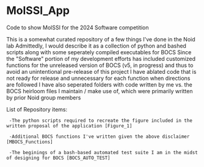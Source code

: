 # MolSSI_App
Code to show MolSSI for the 2024 Software competition  

This is a somewhat curated repository of a few things I've done in the Noid lab
Admittedly, I would describe it as a collection of python and bashed scripts along with some seperately compiled executables for BOCS
Since the "Software" portion of my development efforts has included customized functions for the unreleased version of BOCS (v5, in progress)
and thus to avoid an unintentional pre-release of this project I have ablated code that is not ready for release and unnecessary for each function when directions are followed
I have also seperated folders with code written by me vs. the BOCS heirloom files I maintain / make use of, which were primarily written by prior Noid group members

List of Repository items: 
     
     -The python scripts required to recreate the figure included in the written proposal of the application [Figure_1]
     
     -Additional BOCS functions I've written given the above disclaimer [MBOCS_Functions]
     
     -The beginings of a bash-based automated test suite I am in the midst of designing for BOCS [BOCS_AUTO_TEST] 
